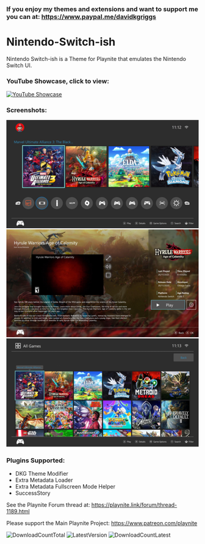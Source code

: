 ### If you enjoy my themes and extensions and want to support me you can at: https://www.paypal.me/davidkgriggs
# Nintendo-Switch-ish
Nintendo Switch-ish is a Theme for Playnite that emulates the Nintendo Switch UI.

### YouTube Showcase, click to view:
[![YouTube Showcase](https://img.youtube.com/vi/RYrVPFrHSMs/hqdefault.jpg)](https://www.youtube.com/watch?v=RYrVPFrHSMs)

### Screenshots:
![](https://raw.githubusercontent.com/davidkgriggs/Nintendo-Switch-ish/main/Media/screenshot_01.jpg)
![](https://raw.githubusercontent.com/davidkgriggs/Nintendo-Switch-ish/main/Media/screenshot_02.jpg)
![](https://raw.githubusercontent.com/davidkgriggs/Nintendo-Switch-ish/main/Media/screenshot_03.jpg)

### Plugins Supported:
* DKG Theme Modifier
* Extra Metadata Loader
* Extra Metadata Fullscreen Mode Helper
* SuccessStory

See the Playnite Forum thread at: https://playnite.link/forum/thread-1189.html

Please support the Main Playnite Project: https://www.patreon.com/playnite

![DownloadCountTotal](https://img.shields.io/github/downloads/davidkgriggs/Nintendo-Switch-ish/total?label=total%20downloads&style=for-the-badge)
![LatestVersion](https://img.shields.io/github/v/tag/davidkgriggs/Nintendo-Switch-ish?label=Latest%20version&style=for-the-badge)
![DownloadCountLatest](https://img.shields.io/github/downloads/davidkgriggs/Nintendo-Switch-ish/latest/total?style=for-the-badge)

